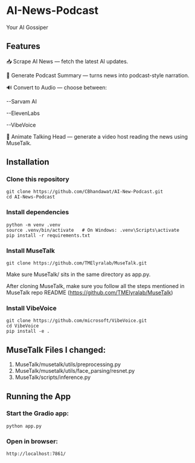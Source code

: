 # AI-News-Podcast
Your AI Gossiper

## Features

📥 Scrape AI News — fetch the latest AI updates.

📰 Generate Podcast Summary — turns news into podcast-style narration.

🔊 Convert to Audio — choose between:

--Sarvam AI

--ElevenLabs

--VibeVoice

🎥 Animate Talking Head — generate a video host reading the news using MuseTalk.

## Installation

### Clone this repository
```
git clone https://github.com/CBhandawat/AI-New-Podcast.git
cd AI-News-Podcast
```


### Install dependencies
```
python -m venv .venv
source .venv/bin/activate   # On Windows: .venv\Scripts\activate
pip install -r requirements.txt
```

### Install MuseTalk
```
git clone https://github.com/TMElyralab/MuseTalk.git
```
Make sure MuseTalk/ sits in the same directory as app.py.

After cloning MuseTalk, make sure you follow all the steps mentioned in MuseTalk repo README (https://github.com/TMElyralab/MuseTalk)

### Install VibeVoice
```
git clone https://github.com/microsoft/VibeVoice.git
cd VibeVoice
pip install -e .
```

## MuseTalk Files I changed:

1. MuseTalk/musetalk/utils/preprocessing.py
2. MuseTalk/musetalk/utils/face_parsing/resnet.py
3. MuseTalk/scripts/inference.py

## Running the App

### Start the Gradio app:
```
python app.py
```

### Open in browser:
```
http://localhost:7861/
```


